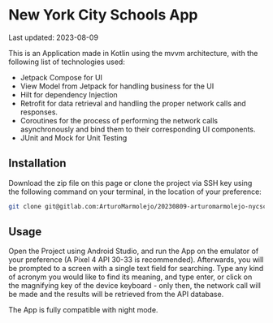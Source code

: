 # New York City Schools App

Last updated: 2023-08-09

This is an Application made in Kotlin using the mvvm architecture, with the following list of technologies used:

- Jetpack Compose for UI
- View Model from Jetpack for handling business for the UI
- Hilt for dependency Injection
- Retrofit for data retrieval and handling the proper network calls and responses.
- Coroutines for the process of performing the network calls asynchronously and bind them to their corresponding UI components.
- JUnit and Mock for Unit Testing


## Installation

Download the zip file on this page or clone the project via SSH key using the following command on your terminal, in the location of your preference:

```bash
git clone git@gitlab.com:ArturoMarmolejo/20230809-arturomarmolejo-nycschools.git
```

## Usage

Open the Project using Android Studio, and run the App on the emulator of your preference (A Pixel 4 API 30-33 is recommended). Afterwards, you will be prompted to a screen with a single text field for searching. Type any kind of acronym you would like to find its meaning, and type enter, or click on the magnifying key of the device keyboard - only then, the network call will be made and the results will be retrieved from the API database.

The App is fully compatible with night mode.
